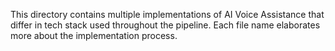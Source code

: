 This directory contains multiple implementations of AI Voice Assistance that differ in tech stack used throughout the pipeline. Each file name elaborates more about the implementation process.
